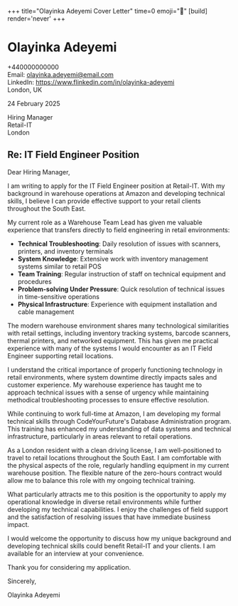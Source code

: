 +++
title="Olayinka Adeyemi Cover Letter" 
time=0 
emoji="📝" 
[build]
render='never'
+++

# Olayinka Adeyemi

+440000000000  
Email: olayinka.adeyemi@email.com  
LinkedIn: https://www.flinkedin.com/in/olayinka-adeyemi  
London, UK

24 February 2025

Hiring Manager  
Retail-IT  
London

## Re: IT Field Engineer Position

Dear Hiring Manager,

I am writing to apply for the IT Field Engineer position at Retail-IT. With my background in warehouse operations at Amazon and developing technical skills, I believe I can provide effective support to your retail clients throughout the South East.

My current role as a Warehouse Team Lead has given me valuable experience that transfers directly to field engineering in retail environments:

- **Technical Troubleshooting**: Daily resolution of issues with scanners, printers, and inventory terminals
- **System Knowledge**: Extensive work with inventory management systems similar to retail POS
- **Team Training**: Regular instruction of staff on technical equipment and procedures
- **Problem-solving Under Pressure**: Quick resolution of technical issues in time-sensitive operations
- **Physical Infrastructure**: Experience with equipment installation and cable management

The modern warehouse environment shares many technological similarities with retail settings, including inventory tracking systems, barcode scanners, thermal printers, and networked equipment. This has given me practical experience with many of the systems I would encounter as an IT Field Engineer supporting retail locations.

I understand the critical importance of properly functioning technology in retail environments, where system downtime directly impacts sales and customer experience. My warehouse experience has taught me to approach technical issues with a sense of urgency while maintaining methodical troubleshooting processes to ensure effective resolution.

While continuing to work full-time at Amazon, I am developing my formal technical skills through CodeYourFuture's Database Administration program. This training has enhanced my understanding of data systems and technical infrastructure, particularly in areas relevant to retail operations.

As a London resident with a clean driving license, I am well-positioned to travel to retail locations throughout the South East. I am comfortable with the physical aspects of the role, regularly handling equipment in my current warehouse position. The flexible nature of the zero-hours contract would allow me to balance this role with my ongoing technical training.

What particularly attracts me to this position is the opportunity to apply my operational knowledge in diverse retail environments while further developing my technical capabilities. I enjoy the challenges of field support and the satisfaction of resolving issues that have immediate business impact.

I would welcome the opportunity to discuss how my unique background and developing technical skills could benefit Retail-IT and your clients. I am available for an interview at your convenience.

Thank you for considering my application.

Sincerely,

Olayinka Adeyemi
